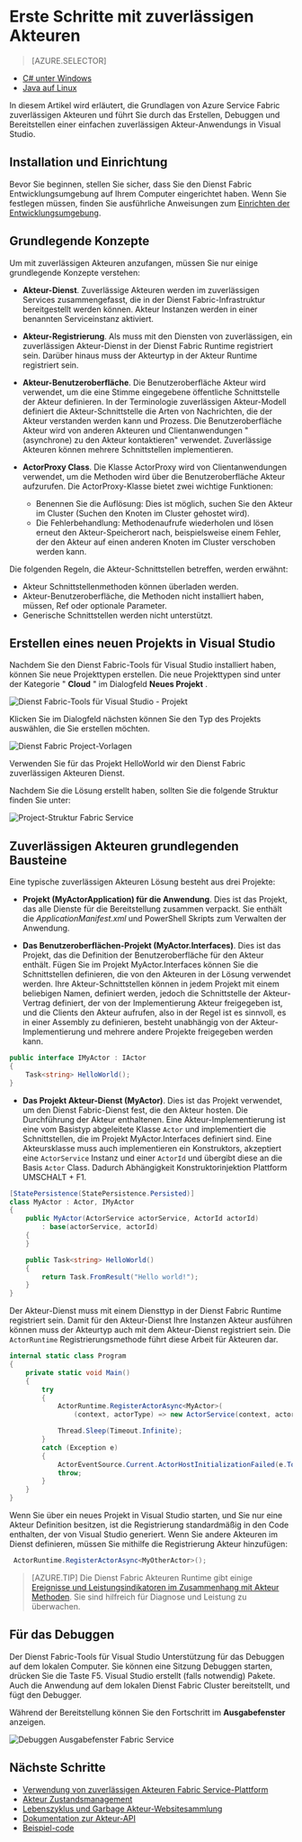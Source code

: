 <properties
   pageTitle="Erste Schritte mit Service Fabric zuverlässigen Akteuren | Microsoft Azure"
   description="Dieses Lernprogramm führt Sie durch die Schritte zum Erstellen, Debuggen und Bereitstellen eines einfachen Akteur-basierten-Diensts mithilfe der Dienst Fabric zuverlässigen Akteuren dar."
   services="service-fabric"
   documentationCenter=".net"
   authors="vturecek"
   manager="timlt"
   editor=""/>

<tags
   ms.service="service-fabric"
   ms.devlang="dotnet"
   ms.topic="article"
   ms.tgt_pltfrm="NA"
   ms.workload="NA"
   ms.date="09/25/2016"
   ms.author="vturecek"/>

# <a name="getting-started-with-reliable-actors"></a>Erste Schritte mit zuverlässigen Akteuren

> [AZURE.SELECTOR]
- [C# unter Windows](service-fabric-reliable-actors-get-started.md)
- [Java auf Linux](service-fabric-reliable-actors-get-started-java.md)

In diesem Artikel wird erläutert, die Grundlagen von Azure Service Fabric zuverlässigen Akteuren und führt Sie durch das Erstellen, Debuggen und Bereitstellen einer einfachen zuverlässigen Akteur-Anwendungs in Visual Studio.

## <a name="installation-and-setup"></a>Installation und Einrichtung
Bevor Sie beginnen, stellen Sie sicher, dass Sie den Dienst Fabric Entwicklungsumgebung auf Ihrem Computer eingerichtet haben.
Wenn Sie festlegen müssen, finden Sie ausführliche Anweisungen zum [Einrichten der Entwicklungsumgebung](service-fabric-get-started.md).

## <a name="basic-concepts"></a>Grundlegende Konzepte
Um mit zuverlässigen Akteuren anzufangen, müssen Sie nur einige grundlegende Konzepte verstehen:

 * **Akteur-Dienst**. Zuverlässige Akteuren werden im zuverlässigen Services zusammengefasst, die in der Dienst Fabric-Infrastruktur bereitgestellt werden können. Akteur Instanzen werden in einer benannten Serviceinstanz aktiviert.
 
 * **Akteur-Registrierung**. Als muss mit den Diensten von zuverlässigen, ein zuverlässigen Akteur-Dienst in der Dienst Fabric Runtime registriert sein. Darüber hinaus muss der Akteurtyp in der Akteur Runtime registriert sein.
 
 * **Akteur-Benutzeroberfläche**. Die Benutzeroberfläche Akteur wird verwendet, um die eine Stimme eingegebene öffentliche Schnittstelle der Akteur definieren. In der Terminologie zuverlässigen Akteur-Modell definiert die Akteur-Schnittstelle die Arten von Nachrichten, die der Akteur verstanden werden kann und Prozess. Die Benutzeroberfläche Akteur wird von anderen Akteuren und Clientanwendungen "(asynchrone) zu den Akteur kontaktieren" verwendet. Zuverlässige Akteuren können mehrere Schnittstellen implementieren.
 
 * **ActorProxy Class**. Die Klasse ActorProxy wird von Clientanwendungen verwendet, um die Methoden wird über die Benutzeroberfläche Akteur aufzurufen. Die ActorProxy-Klasse bietet zwei wichtige Funktionen:
    * Benennen Sie die Auflösung: Dies ist möglich, suchen Sie den Akteur im Cluster (Suchen den Knoten im Cluster gehostet wird).
    * Die Fehlerbehandlung: Methodenaufrufe wiederholen und lösen erneut den Akteur-Speicherort nach, beispielsweise einem Fehler, der den Akteur auf einen anderen Knoten im Cluster verschoben werden kann.

Die folgenden Regeln, die Akteur-Schnittstellen betreffen, werden erwähnt:

- Akteur Schnittstellenmethoden können überladen werden.
- Akteur-Benutzeroberfläche, die Methoden nicht installiert haben, müssen, Ref oder optionale Parameter.
- Generische Schnittstellen werden nicht unterstützt.

## <a name="create-a-new-project-in-visual-studio"></a>Erstellen eines neuen Projekts in Visual Studio
Nachdem Sie den Dienst Fabric-Tools für Visual Studio installiert haben, können Sie neue Projekttypen erstellen. Die neue Projekttypen sind unter der Kategorie " **Cloud** " im Dialogfeld **Neues Projekt** .


![Dienst Fabric-Tools für Visual Studio - Projekt][1]

Klicken Sie im Dialogfeld nächsten können Sie den Typ des Projekts auswählen, die Sie erstellen möchten.

![Dienst Fabric Project-Vorlagen][5]

Verwenden Sie für das Projekt HelloWorld wir den Dienst Fabric zuverlässigen Akteuren Dienst.

Nachdem Sie die Lösung erstellt haben, sollten Sie die folgende Struktur finden Sie unter:

![Project-Struktur Fabric Service][2]

## <a name="reliable-actors-basic-building-blocks"></a>Zuverlässigen Akteuren grundlegenden Bausteine

Eine typische zuverlässigen Akteuren Lösung besteht aus drei Projekte:

* **Projekt (MyActorApplication) für die Anwendung**. Dies ist das Projekt, das alle Dienste für die Bereitstellung zusammen verpackt. Sie enthält die *ApplicationManifest.xml* und PowerShell Skripts zum Verwalten der Anwendung.

* **Das Benutzeroberflächen-Projekt (MyActor.Interfaces)**. Dies ist das Projekt, das die Definition der Benutzeroberfläche für den Akteur enthält. Fügen Sie im Projekt MyActor.Interfaces können Sie die Schnittstellen definieren, die von den Akteuren in der Lösung verwendet werden. Ihre Akteur-Schnittstellen können in jedem Projekt mit einem beliebigen Namen, definiert werden, jedoch die Schnittstelle der Akteur-Vertrag definiert, der von der Implementierung Akteur freigegeben ist, und die Clients den Akteur aufrufen, also in der Regel ist es sinnvoll, es in einer Assembly zu definieren, besteht unabhängig von der Akteur-Implementierung und mehrere andere Projekte freigegeben werden kann.

```csharp
public interface IMyActor : IActor
{
    Task<string> HelloWorld();
}
```

* **Das Projekt Akteur-Dienst (MyActor)**. Dies ist das Projekt verwendet, um den Dienst Fabric-Dienst fest, die den Akteur hosten. Die Durchführung der Akteur enthaltenen. Eine Akteur-Implementierung ist eine vom Basistyp abgeleitete Klasse `Actor` und implementiert die Schnittstellen, die im Projekt MyActor.Interfaces definiert sind. Eine Akteursklasse muss auch implementieren ein Konstruktors, akzeptiert eine `ActorService` Instanz und einer `ActorId` und übergibt diese an die Basis `Actor` Class. Dadurch Abhängigkeit Konstruktorinjektion Plattform UMSCHALT + F1.

```csharp
[StatePersistence(StatePersistence.Persisted)]
class MyActor : Actor, IMyActor
{
    public MyActor(ActorService actorService, ActorId actorId)
        : base(actorService, actorId)
    {
    }

    public Task<string> HelloWorld()
    {
        return Task.FromResult("Hello world!");
    }
}
```

Der Akteur-Dienst muss mit einem Diensttyp in der Dienst Fabric Runtime registriert sein. Damit für den Akteur-Dienst Ihre Instanzen Akteur ausführen können muss der Akteurtyp auch mit dem Akteur-Dienst registriert sein. Die `ActorRuntime` Registrierungsmethode führt diese Arbeit für Akteuren dar.

```csharp
internal static class Program
{
    private static void Main()
    {
        try
        {
            ActorRuntime.RegisterActorAsync<MyActor>(
                (context, actorType) => new ActorService(context, actorType, () => new MyActor())).GetAwaiter().GetResult();

            Thread.Sleep(Timeout.Infinite);
        }
        catch (Exception e)
        {
            ActorEventSource.Current.ActorHostInitializationFailed(e.ToString());
            throw;
        }
    }
}

```

Wenn Sie über ein neues Projekt in Visual Studio starten, und Sie nur eine Akteur Definition besitzen, ist die Registrierung standardmäßig in den Code enthalten, der von Visual Studio generiert. Wenn Sie andere Akteuren im Dienst definieren, müssen Sie mithilfe die Registrierung Akteur hinzufügen:

```csharp
 ActorRuntime.RegisterActorAsync<MyOtherActor>();

```

> [AZURE.TIP] Die Dienst Fabric Akteuren Runtime gibt einige [Ereignisse und Leistungsindikatoren im Zusammenhang mit Akteur Methoden](service-fabric-reliable-actors-diagnostics.md#actor-method-events-and-performance-counters). Sie sind hilfreich für Diagnose und Leistung zu überwachen.


## <a name="debugging"></a>Für das Debuggen

Der Dienst Fabric-Tools für Visual Studio Unterstützung für das Debuggen auf dem lokalen Computer. Sie können eine Sitzung Debuggen starten, drücken Sie die Taste F5. Visual Studio erstellt (falls notwendig) Pakete. Auch die Anwendung auf dem lokalen Dienst Fabric Cluster bereitstellt, und fügt den Debugger.

Während der Bereitstellung können Sie den Fortschritt im **Ausgabefenster** anzeigen.

![Debuggen Ausgabefenster Fabric Service][3]


## <a name="next-steps"></a>Nächste Schritte
 - [Verwendung von zuverlässigen Akteuren Fabric Service-Plattform](service-fabric-reliable-actors-platform.md)
 - [Akteur Zustandsmanagement](service-fabric-reliable-actors-state-management.md)
 - [Lebenszyklus und Garbage Akteur-Websitesammlung](service-fabric-reliable-actors-lifecycle.md)
 - [Dokumentation zur Akteur-API](https://msdn.microsoft.com/library/azure/dn971626.aspx)
 - [Beispiel-code](https://github.com/Azure/servicefabric-samples)


<!--Image references-->
[1]: ./media/service-fabric-reliable-actors-get-started/reliable-actors-newproject.PNG
[2]: ./media/service-fabric-reliable-actors-get-started/reliable-actors-projectstructure.PNG
[3]: ./media/service-fabric-reliable-actors-get-started/debugging-output.PNG
[4]: ./media/service-fabric-reliable-actors-get-started/vs-context-menu.png
[5]: ./media/service-fabric-reliable-actors-get-started/reliable-actors-newproject1.PNG
